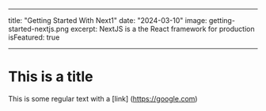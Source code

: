 ___
title: "Getting Started With Next1"
date: "2024-03-10"
image: getting-started-nextjs.png
excerpt: NextJS is a the React framework for production
isFeatured: true
___

# This is a title

This is some regular text with a [link] (https://google.com)